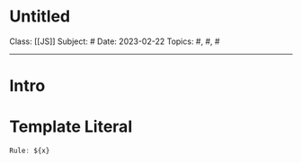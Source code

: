  # Untitled
Class: [[JS]]
Subject: #
Date: 2023-02-22
Topics: #, #, # 

---

# Intro 


# Template Literal

```javascript
Rule: ${x}

```


